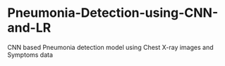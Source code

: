 # Pneumonia-Detection-using-CNN-and-LR
CNN based Pneumonia detection model using Chest X-ray images and Symptoms data
